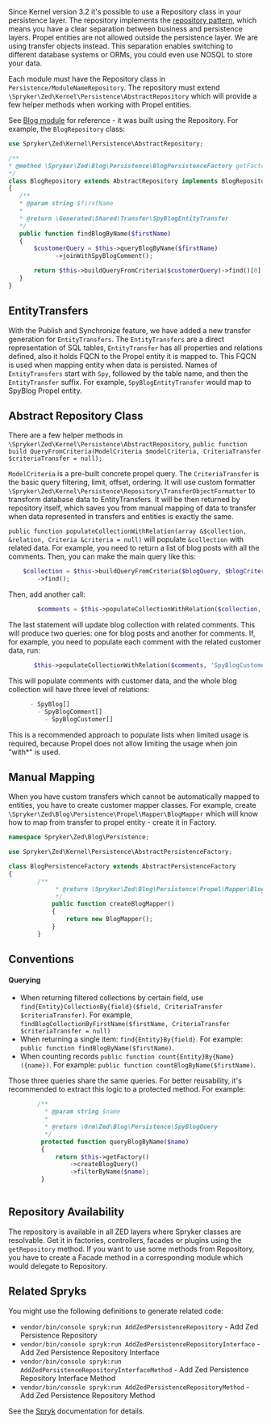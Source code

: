 Since Kernel version 3.2 it's possible to use a Repository class in your persistence layer. The repository implements the [repository pattern](https://martinfowler.com/eaaCatalog/repository.html), which means you have a clear separation between business and persistence layers. Propel entities are not allowed outside the persistence layer. We are using transfer objects instead. This separation enables switching to different database systems or ORMs, you could even use NOSQL to store your data.

Each module must have the Repository class in `Persistence/ModuleNameRepository`. The repository must extend `\Spryker\Zed\Kernel\Persistence\AbstractRepository` which will provide a few helper methods when working with Propel entities.

See [Blog module](https://github.com/spryker/blog-example) for reference - it was built using the Repository. For example, the `BlogRepository` class:

```php
use Spryker\Zed\Kernel\Persistence\AbstractRepository;

/**
* @method \Spryker\Zed\Blog\Persistence\BlogPersistenceFactory getFactory()
*/
class BlogRepository extends AbstractRepository implements BlogRepositoryInterface
{
   /**
   * @param string $firstName
   *
   * @return \Generated\Shared\Transfer\SpyBlogEntityTransfer
   */
   public function findBlogByName($firstName)
   {
       $customerQuery = $this->queryBlogByName($firstName)
             ->joinWithSpyBlogComment();

       return $this->buildQueryFromCriteria($customerQuery)->find()[0];
   }
}    
```

## EntityTransfers

With the Publish and Synchronize feature, we have added a new transfer generation for `EntityTransfers`. The `EntityTransfers` are a direct representation of SQL tables, `EntityTransfer` has all properties and relations defined, also it holds FQCN to the Propel entity it is mapped to. This FQCN is used when mapping entity when data is persisted. Names of `EntityTransfers` start with `Spy`, followed by the table name, and then the `EntityTransfer` suffix. For example, `SpyBlogEntityTransfer` would map to SpyBlog Propel entity.

## Abstract Repository Class

There are a few helper methods in `\Spryker\Zed\Kernel\Persistence\AbstractRepository`, `public function build QueryFromCriteria(ModelCriteria $modelCriteria, CriteriaTransfer $criteriaTransfer = null);`

`ModelCriteria` is a pre-built concrete propel query. The `CriteriaTransfer` is the basic query filtering, limit, offset, ordering. It will use custom formatter `\Spryker\Zed\Kernel\Persistence\Repository\TransferObjectFormatter` to transform database data to EntityTransfers. It will be then returned by repository itself, which saves you from manual mapping of data to transfer when data represented in transfers and entities is exactly the same.

`public function populateCollectionWithRelation(array &$collection, &relation, Criteria &criteria = null)` will populate `&collection` with related data. For example, you need to return a list of blog posts with all the comments. Then, you can make the main query like this:

```php
    $collection = $this->buildQueryFromCriteria($blogQuery, $blogCriteriaFilterTransfer->getCriteria())
        ->find();
```

Then, add another call:

```php
        $comments = $this->populateCollectionWithRelation($collection, 'SpyBlogComment');
```

The last statement will update blog collection with related comments. This will produce two queries: one for blog posts and another for comments. If, for example, you need to populate each comment with the related customer data, run:

```php
       $this->populateCollectionWithRelation($comments, 'SpyBlogCustomer');
```

This will populate comments with customer data, and the whole blog collection will have three level of relations:

```php
      - SpyBlog[]
        - SpyBlogComment[]
          - SpyBlogCustomer[]
```

This is a recommended approach to populate lists when limited usage is required, because Propel does not allow limiting the usage when join "with*" is used.

## Manual Mapping

When you have custom transfers which cannot be automatically mapped to entities, you have to create customer mapper classes. For example, create `\Spryker\Zed\Blog\Persistence\Propel\Mapper\BlogMapper` which will know how to map from transfer to propel entity - create it in Factory.

```php
namespace Spryker\Zed\Blog\Persistence;

use Spryker\Zed\Kernel\Persistence\AbstractPersistenceFactory;

class BlogPersistenceFactory extends AbstractPersistenceFactory
{
        /**
             * @return \Spryker\Zed\Blog\Persistence\Propel\Mapper\BlogMapper
             */
            public function createBlogMapper()
            {
                return new BlogMapper();
            }
        }
```

## Conventions

#### Querying

* When returning filtered collections by certain field, use `find{Entity}CollectionBy{field}($field, CriteriaTransfer $criteriaTransfer)`. For example, `findBlogCollectionByFirstName($firstName, CriteriaTransfer $criteriaTransfer = null)`
* When returning a single item: `find{Entity}By{field}`. For example: `public function findBlogByName($firstName)`.
* When counting records `public function count{Entity}By{Name}({name})`. For example: `public function countBlogByName($firstName)`.

Those three queries share the same queries. For better reusability, it's recommended to extract this logic to a protected method. For example:

```php
        /**
          * @param string $name
          *
          * @return \Orm\Zed\Blog\Persistence\SpyBlogQuery
          */
         protected function queryBlogByName($name)
         {
             return $this->getFactory()
                 ->createBlogQuery()
                 ->filterByName($name);
         }
  
```



## Repository Availability

The repository is available in all ZED layers where Spryker classes are resolvable. Get it in factories, controllers, facades or plugins using the `getRepository` method. If you want to use some methods from Repository, you have to create a Facade method in a corresponding module which would delegate to Repository.

## Related Spryks

You might use the following definitions to generate related code:

* `vendor/bin/console spryk:run AddZedPersistenceRepository` - Add Zed Persistence Repository
* `vendor/bin/console spryk:run AddZedPersistenceRepositoryInterface` - Add Zed Persistence Repository Interface
* `vendor/bin/console spryk:run AddZedPersistenceRepositoryInterfaceMethod` - Add Zed Persistence Repository Interface Method
* `vendor/bin/console spryk:run AddZedPersistenceRepositoryMethod` - Add Zed Persistence Repository Method

See the [Spryk](https://documentation.spryker.com/docs/spryk-201903) documentation for details.
